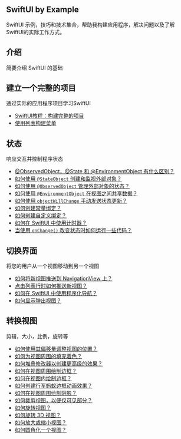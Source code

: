 SwiftUI by Example
---

SwiftUI 示例，技巧和技术集合，帮助我构建应用程序，解决问题以及了解SwiftUI的实际工作方式。

## 介绍

简要介绍 SwiftUI 的基础

## 建立一个完整的项目

通过实际的应用程序项目学习SwiftUI

- [SwiftUI教程：构建完整的项目](example/demo1)
- [使用列表构建菜单](example/demo2)

## 状态

响应交互并控制程序状态

- [@ObservedObject，@State 和 @EnvironmentObject 有什么区别？](example/state/demo1)
- [如何使用 `@StateObject` 创建和监视外部对象？](example/state/demo2)
- [如何使用 `@ObservedObject` 管理外部对象的状态？](example/state/demo3)
- [如何使用 `@EnvironmentObject` 在视图之间共享数据？](example/state/demo4)
- [如何使用 `objectWillChange` 手动发送状态更新？](example/state/demo5)
- [如何创建常量绑定？](example/state/demo6)
- [如何创建自定义绑定？](example/state/demo7)
- [如何在 SwiftUI 中使用计时器？](example/state/demo8)
- [当使用 `onChange()` 改变状态时如何运行一些代码？](example/state/demo9)

## 切换界面

将您的用户从一个视图移动到另一个视图

- [如何将新视图推送到 NavigationView 上？](example/presenting-views/demo1)
- [点击列表行时如何推送新视图？](example/presenting-views/demo2)
- [如何在 SwiftUI 中使用程序化导航？](example/presenting-views/demo3)
- [如何显示弹出视图？](example/presenting-views/demo3)

## 转换视图

剪辑，大小，比例，旋转等

- [如何使用其偏移量调整视图的位置？](example/transforming-views/demo1)
- [如何为视图周围的填充着色？](example/transforming-views/demo2)
- [如何堆叠修改器以创建更高级的效果？](example/transforming-views/demo3)
- [如何在视图周围绘制边框？](example/transforming-views/demo4)
- [如何在视图内绘制边框？](example/transforming-views/demo5)
- [如何创建行军蚂蚁边框动画效果？](example/transforming-views/demo6)
- [如何在视图周围绘制阴影？](example/transforming-views/demo7)
- [如何裁剪视图，以便仅可见部分？](example/transforming-views/demo8)
- [如何旋转视图？](example/transforming-views/demo9)
- [如何旋转 3D 视图？](example/transforming-views/demo10)
- [如何放大或缩小视图？](example/transforming-views/demo11)
- [如何圆角化一个视图？](example/transforming-views/demo12)
